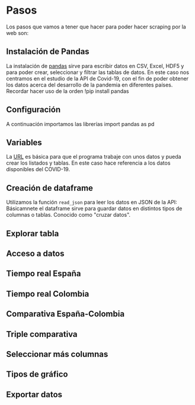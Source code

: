# Pasos
Los pasos que vamos a tener que hacer para poder hacer scraping por la web son:

## Instalación de Pandas
La instalación de [pandas](https://github.com/nebrijas/periodismodedatos-mariofs17/blob/main/api-covid19-pandas.ipynb) sirve para escribir datos en CSV, Excel, HDF5 y para poder crear, seleccionar y filtrar las tablas de datos. En este caso nos centramos en el estudio de la API de Covid-19, con el fin de poder obtener los datos acerca del desarrollo de la pandemia en diferentes países. Recordar hacer uso de la orden !pip install pandas

## Configuración
A continuación importamos las librerías import pandas as pd

## Variables
La [URL](https://api.covid19api.com/countries "URL") es básica para que el programa trabaje con unos datos y pueda crear los listados y tablas. En este caso hace referencia a los datos disponibles del COVID-19. 

## Creación de dataframe
Utilizamos la función ```read_json``` para leer los datos en JSON de la API:
Básicamnete el dataframe sirve para guardar datos en distintos tipos de columnas o tablas. Conocido como "cruzar datos".



## Explorar tabla

## Acceso a datos

## Tiempo real España

## Tiempo real Colombia

## Comparativa España-Colombia

## Triple comparativa

## Seleccionar más columnas

## Tipos de gráfico

## Exportar datos






